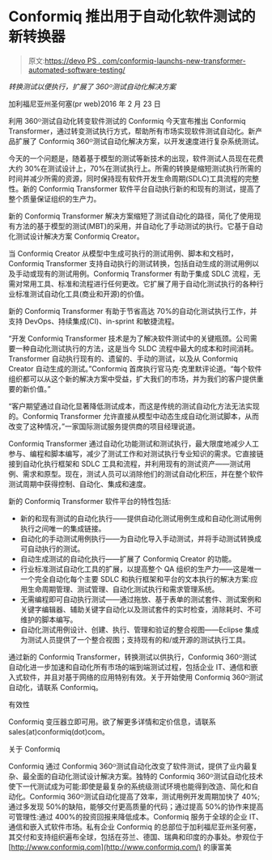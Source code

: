 # Conformiq 推出用于自动化软件测试的新转换器

> 原文:[https://devo PS . com/conformiq-launchs-new-transformer-automated-software-testing/](https://devops.com/conformiq-launches-new-transformer-automated-software-testing/)

*转换测试以便执行，扩展了 360ᴼ测试自动化解决方案*

加利福尼亚州圣何塞(pr web)2016 年 2 月 23 日

利用 360ᴼ测试自动化转变软件测试的 Conformiq 今天宣布推出 Conformiq Transformer，通过转变测试执行方式，帮助所有市场实现软件测试自动化。新产品扩展了 Conformiq 360ᴼ测试自动化解决方案，以开发速度进行复杂系统测试。

今天的一个问题是，随着基于模型的测试等新技术的出现，软件测试人员现在花费大约 30%在测试设计上，70%在测试执行上。所需的转换是缩短测试执行所需的时间并减少所需的资源，同时保持现有软件开发生命周期(SDLC)工具流程的完整性。新的 Conformiq Transformer 软件平台自动执行新的和现有的测试，提高了整个质量保证组织的生产力。

新的 Conformiq Transformer 解决方案缩短了测试自动化的路径，简化了使用现有方法的基于模型的测试(MBT)的采用，并自动化了手动测试的执行。它基于自动化测试设计解决方案 Conformiq Creator。

当 Conformiq Creator 从模型中生成可执行的测试用例、脚本和文档时，Conformiq Transformer 支持自动执行的测试转换，包括自动生成的测试用例以及手动或现有的测试用例。Conformiq Transformer 有助于集成 SDLC 流程，无需对常用工具、标准和流程进行任何更改。它扩展了用于自动化测试执行的各种行业标准测试自动化工具(商业和开源)的价值。

新的 Conformiq Transformer 有助于节省高达 70%的自动化测试执行工作，并支持 DevOps、持续集成(CI)、in-sprint 和敏捷流程。

“开发 Conformiq Transformer 技术是为了解决软件测试中的关键瓶颈。公司需要一种自动化测试执行的方法，这是当今 SLDC 流程中最大的成本和时间消耗。Transformer 自动执行现有的、遗留的、手动的测试，以及从 Conformiq Creator 自动生成的测试。”Conformiq 首席执行官马克·克里默评论道。“每个软件组织都可以从这个新的解决方案中受益，扩大我们的市场，并为我们的客户提供重要的新价值。”

“客户期望通过自动化显著降低测试成本，而这是传统的测试自动化方法无法实现的。Conformiq Transformer 允许直接从模型中动态生成自动化测试脚本，从而改变了这种情况，”一家国际测试服务提供商的项目经理说道。

Conformiq Transformer 通过自动化功能测试和测试执行，最大限度地减少人工参与、编程和脚本编写，减少了测试工作和对测试执行专业知识的需求。它直接链接到自动化执行框架和 SDLC 工具和流程，并利用现有的测试资产——测试用例、需求和原型。现在，测试人员可以消除他们的测试自动化积压，并在整个软件测试周期中获得控制、自动化、集成和速度。

新的 Conformiq Transformer 软件平台的特性包括:

*   新的和现有测试的自动化执行——提供自动化测试用例生成和自动化测试用例执行之间唯一的集成链接。
*   自动化的手动测试用例执行——为自动化导入手动测试，并将手动测试转换成可自动执行的测试。
*   自动生成测试的自动化执行——扩展了 Conformiq Creator 的功能。
*   行业标准测试自动化工具的扩展，以提高整个 QA 组织的生产力——这是唯一一个完全自动化每个主要 SDLC 和执行框架和平台的文本执行的解决方案:应用生命周期管理、测试管理、自动化测试执行和需求管理系统。
*   无需编程即可自动执行测试——通过拖放、基于表单的测试套件、测试案例和关键字编辑器、辅助关键字自动化以及测试套件的实时检查，消除耗时、不可维护的脚本编写。
*   自动化测试用例设计、创建、执行、管理和验证的整合视图——Eclipse 集成为测试人员提供了一个整合视图；支持现有的和/或开源的测试执行工具。

通过新的 Conformiq Transformer，转换测试以供执行，Conformiq 360ᴼ测试自动化进一步加速和自动化所有市场的端到端测试过程，包括企业 IT、通信和嵌入式软件，并且对基于网络的应用特别有效。关于开始使用 Conformiq 360ᴼ测试自动化，请联系 Conformiq。

有效性

Conformiq 变压器立即可用。欲了解更多详情和定价信息，请联系 sales(at)conformiq(dot)com。

关于 Conformiq

Conformiq 通过 Conformiq 360ᴼ测试自动化改变了软件测试，提供了业内最复杂、最全面的自动化测试设计解决方案。独特的 Conformiq 360ᴼ测试自动化技术使下一代测试成为可能:即使是最复杂的系统级测试环境也能得到改造、简化和自动化。Conformiq 360ᴼ测试自动化提高了效率，测试用例开发周期加快了 40%;通过多发现 50%的缺陷，能够交付更高质量的代码；通过提高 50%的协作来提高可管理性:通过 400%的投资回报来降低成本。Conformiq 服务于全球的企业 IT、通信和嵌入式软件市场。私有企业 Conformiq 的总部位于加利福尼亚州圣何塞，其交付和支持组织遍布全球，包括在芬兰、德国、瑞典和印度的办事处。参观位于[http://www.conformiq.com](http://www.conformiq.com/) 的康富美